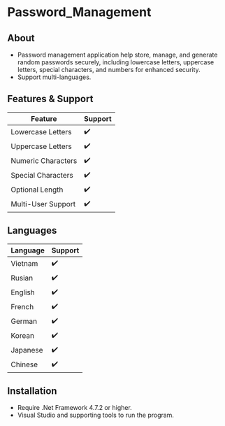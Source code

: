 # Password_Management

## About
- Password management application help store, manage, and generate random passwords securely, including lowercase letters, uppercase letters, special characters, and numbers for enhanced security.
- Support multi-languages.

## Features & Support
|Feature|Support|
|------------------|----|
|Lowercase Letters | ✔️ |
|Uppercase Letters | ✔️ |
|Numeric Characters| ✔️ |
|Special Characters| ✔️ |
|Optional Length   | ✔️ |
|Multi-User Support| ✔️ |

## Languages
|Language|Support|
|------------------|----|
|Vietnam | ✔️ |
|Rusian | ✔️ |
|English | ✔️ |
|French| ✔️ |
|German| ✔️ |
|Korean| ✔️ |
|Japanese| ✔️ |
|Chinese| ✔️ |

## Installation
- Require .Net Framework 4.7.2 or higher.
- Visual Studio and supporting tools to run the program.

